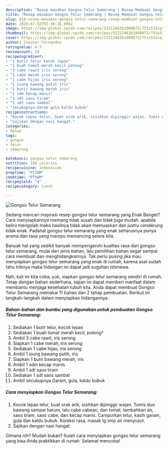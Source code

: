 ```yaml
---
description: "Resep masakan Gongso Telur Semarang | Resep Membuat Gongso Telur Semarang Yang Sempurna"
title: "Resep masakan Gongso Telur Semarang | Resep Membuat Gongso Telur Semarang Yang Sempurna"
slug: 818-resep-masakan-gongso-telur-semarang-resep-membuat-gongso-telur-semarang-yang-sempurna
date: 2020-07-02T02:36:26.090Z
image: https://img-global.cpcdn.com/recipes/52212463b2908873/751x532cq70/gongso-telur-semarang-foto-resep-utama.jpg
thumbnail: https://img-global.cpcdn.com/recipes/52212463b2908873/751x532cq70/gongso-telur-semarang-foto-resep-utama.jpg
cover: https://img-global.cpcdn.com/recipes/52212463b2908873/751x532cq70/gongso-telur-semarang-foto-resep-utama.jpg
author: Chester Fernandez
ratingvalue: 4.7
reviewcount: 10
recipeingredient:
- "1 butir telur kocok lepas"
- "1 buah tomat merah kecil potong"
- "3 cabe rawit iris serong"
- "1 cabe merah iris serong"
- "1 cabe hijau iris serong"
- "1 siung bawang putih iris"
- "1 butir bawang merah iris"
- "1 sdm kecap manis"
- "1 sdt saos tiram"
- "1 sdt saos sambal"
- "secukupnya Garam gula kaldu bubuk"
recipeinstructions:
- "Kocok lepas telur, buat orak arik, sisihkan dipinggir wajan. Tumis duo bawang sampai harum, lalu cabe cabean, dan tomat, tambahkan air, saos tiram, saos cabe, dan kecap manis. Campurkan telur, kasih garam, gula dan kaldu bubuk. Koreksi rasa, masak lg smp air menyusut."
- "Sajikan dengan nasi hangat."
categories:
- Resep
tags:
- gongso
- telur
- semarang

katakunci: gongso telur semarang 
nutrition: 194 calories
recipecuisine: Indonesian
preptime: "PT38M"
cooktime: "PT58M"
recipeyield: "4"
recipecategory: Lunch

---
```



![Gongso Telur Semarang](https://img-global.cpcdn.com/recipes/52212463b2908873/751x532cq70/gongso-telur-semarang-foto-resep-utama.jpg)

Sedang mencari inspirasi resep gongso telur semarang yang Enak Banget? Cara menyiapkannya memang tidak susah dan tidak juga mudah. apabila keliru mengolah maka hasilnya tidak akan memuaskan dan justru cenderung tidak enak. Padahal gongso telur semarang yang enak seharusnya punya aroma dan rasa yang mampu memancing selera kita.



Banyak hal yang sedikit banyak mempengaruhi kualitas rasa dari gongso telur semarang, mulai dari jenis bahan, lalu pemilihan bahan segar sampai cara membuat dan menghidangkannya. Tak perlu pusing jika mau menyiapkan gongso telur semarang yang enak di rumah, karena asal sudah tahu triknya maka hidangan ini dapat jadi suguhan istimewa.


Nah, kali ini kita coba, yuk, siapkan gongso telur semarang sendiri di rumah. Tetap dengan bahan sederhana, sajian ini dapat memberi manfaat dalam membantu menjaga kesehatan tubuh kita. Anda dapat membuat Gongso Telur Semarang memakai 11 bahan dan 2 tahap pembuatan. Berikut ini langkah-langkah dalam menyiapkan hidangannya.

<!--inarticleads1-->

##### Bahan-bahan dan bumbu yang digunakan untuk pembuatan Gongso Telur Semarang:

1. Sediakan 1 butir telur, kocok lepas
1. Sediakan 1 buah tomat merah kecil, potong²
1. Ambil 3 cabe rawit, iris serong
1. Siapkan 1 cabe merah, iris serong
1. Sediakan 1 cabe hijau, iris serong
1. Ambil 1 siung bawang putih, iris
1. Siapkan 1 butir bawang merah, iris
1. Ambil 1 sdm kecap manis
1. Ambil 1 sdt saos tiram
1. Sediakan 1 sdt saos sambal
1. Ambil secukupnya Garam, gula, kaldu bubuk




<!--inarticleads2-->

##### Cara menyiapkan Gongso Telur Semarang:

1. Kocok lepas telur, buat orak arik, sisihkan dipinggir wajan. Tumis duo bawang sampai harum, lalu cabe cabean, dan tomat, tambahkan air, saos tiram, saos cabe, dan kecap manis. Campurkan telur, kasih garam, gula dan kaldu bubuk. Koreksi rasa, masak lg smp air menyusut.
1. Sajikan dengan nasi hangat.




Gimana nih? Mudah bukan? Itulah cara menyiapkan gongso telur semarang yang bisa Anda praktikkan di rumah. Selamat mencoba!
